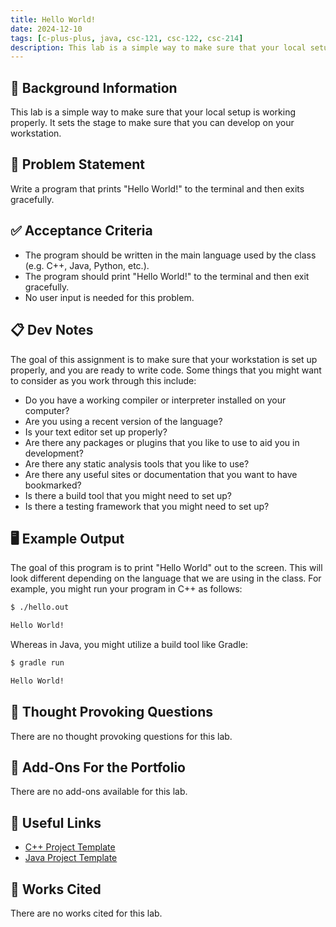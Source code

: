 ```yaml
---
title: Hello World!
date: 2024-12-10
tags: [c-plus-plus, java, csc-121, csc-122, csc-214]
description: This lab is a simple way to make sure that your local setup is working properly. It sets the stage to make sure that you can develop on your workstation.
---
```


## 🔖 Background Information

This lab is a simple way to make sure that your local setup is working properly. It sets the stage to make sure that you can develop on your workstation.

## 🎯 Problem Statement

Write a program that prints "Hello World!" to the terminal and then exits gracefully.

## ✅ Acceptance Criteria

* The program should be written in the main language used by the class (e.g. C++, Java, Python, etc.).
* The program should print "Hello World!" to the terminal and then exit gracefully.
* No user input is needed for this problem.

## 📋 Dev Notes

The goal of this assignment is to make sure that your workstation is set up properly, and you are ready to write code. Some things that you might want to consider as you work through this include:

* Do you have a working compiler or interpreter installed on your computer?
* Are you using a recent version of the language?
* Is your text editor set up properly?
* Are there any packages or plugins that you like to use to aid you in development?
* Are there any static analysis tools that you like to use?
* Are there any useful sites or documentation that you want to have bookmarked?
* Is there a build tool that you might need to set up?
* Is there a testing framework that you might need to set up?

## 🖥️ Example Output

The goal of this program is to print "Hello World" out to the screen. This will look different depending on the language that we are using in the class. For example, you might run your program in C++ as follows:

```bash
$ ./hello.out

Hello World!
```

Whereas in Java, you might utilize a build tool like Gradle:

```bash
$ gradle run

Hello World!
```

## 📝 Thought Provoking Questions

There are no thought provoking questions for this lab.

## 💼 Add-Ons For the Portfolio

There are no add-ons available for this lab.

## 🔗 Useful Links

* [C++ Project Template](https://github.com/cmvandrevala/hello-world-cpp-template)
* [Java Project Template](https://github.com/cmvandrevala/hello-world-java-template)

## 📘 Works Cited

There are no works cited for this lab.
